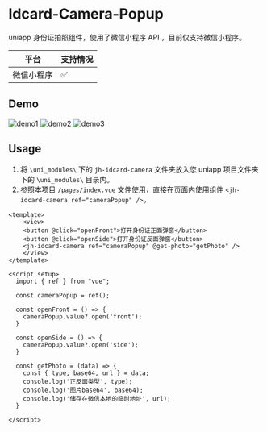 # Idcard-Camera-Popup 

uniapp 身份证拍照组件，使用了微信小程序 API ，目前仅支持微信小程序。

| 平台 | 支持情况 |
| --- | --- |
| 微信小程序 | ✅ |

## Demo

![demo1](./demo1.jpg) ![demo2](./demo2.jpg) ![demo3](./demo.gif)



## Usage

1. 将 `\uni_modules\` 下的 `jh-idcard-camera` 文件夹放入您 uniapp 项目文件夹下的 `\uni_modules\` 目录内。
2. 参照本项目 `/pages/index.vue` 文件使用，直接在页面内使用组件 `<jh-idcard-camera ref="cameraPopup" />`。

```
<template>
	<view>
    <button @click="openFront">打开身份证正面弹窗</button>
    <button @click="openSide">打开身份证反面弹窗</button>
    <jh-idcard-camera ref="cameraPopup" @get-photo="getPhoto" />
	</view>
</template>

<script setup>
  import { ref } from "vue";

  const cameraPopup = ref();
  
  const openFront = () => {
    cameraPopup.value?.open('front');
  }
  
  const openSide = () => {
    cameraPopup.value?.open('side');
  }

  const getPhoto = (data) => {
    const { type, base64, url } = data;
    console.log('正反面类型', type);
    console.log('图片base64', base64);
    console.log('储存在微信本地的临时地址', url);
  }
  
</script>
```
